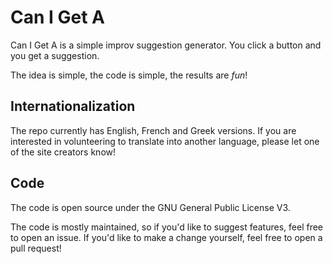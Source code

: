 # Can I Get A

Can I Get A is a simple improv suggestion generator. You click a button and you get a suggestion.

The idea is simple, the code is simple, the results are _fun_!

## Internationalization

The repo currently has English, French and Greek versions. If you are interested in volunteering to translate into another language, please let one of the site creators know!

## Code

The code is open source under the GNU General Public License V3.

The code is mostly maintained, so if you'd like to suggest features, feel free to open an issue. If you'd like to make a change yourself, feel free to open a pull request!
